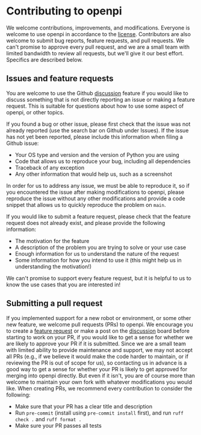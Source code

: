 # Contributing to openpi

We welcome contributions, improvements, and modifications. Everyone is welcome to use openpi in accordance to the [license](LICENSE). Contributors are also welcome to submit bug reports, feature requests, and pull requests. We can't promise to approve every pull request, and we are a small team with limited bandwidth to review all requests, but we'll give it our best effort. Specifics are described below.

## Issues and feature requests

You are welcome to use the Github [discussion](https://github.com/Physical-Intelligence/openpi/discussions) feature if you would like to discuss something that is not directly reporting an issue or making a feature request. This is suitable for questions about how to use some aspect of openpi, or other topics.

If you found a bug or other issue, please first check that the issue was not already reported (use the search bar on Github under Issues). If the issue has not yet been reported, please include this information when filing a Github issue:

- Your OS type and version and the version of Python you are using
- Code that allows us to reproduce your bug, including all dependencies
- Traceback of any exception
- Any other information that would help us, such as a screenshot

In order for us to address any issue, we must be able to reproduce it, so if you encountered the issue after making modifications to openpi, please reproduce the issue without any other modifications and provide a code snippet that allows us to quickly reproduce the problem on `main`.

If you would like to submit a feature request, please check that the feature request does not already exist, and please provide the following information:

- The motivation for the feature
- A description of the problem you are trying to solve or your use case
- Enough information for us to understand the nature of the request
- Some information for how you intend to use it (this might help us in understanding the motivation!)

We can't promise to support every feature request, but it is helpful to us to know the use cases that you are interested in!

## Submitting a pull request

If you implemented support for a new robot or environment, or some other new feature, we welcome pull requests (PRs) to openpi. We encourage you to create a [feature request](https://github.com/Physical-Intelligence/openpi/issues) or make a post on the [discussion](https://github.com/Physical-Intelligence/openpi/discussions) board before starting to work on your PR, if you would like to get a sense for whether we are likely to approve your PR if it is submitted. Since we are a small team with limited ability to provide maintenance and support, we may not accept all PRs (e.g., if we believe it would make the code harder to maintain, or if reviewing the PR is out of scope for us), so contacting us in advance is a good way to get a sense for whether your PR is likely to get approved for merging into openpi directly. But even if it isn't, you are of course more than welcome to maintain your own fork with whatever modifications you would like. When creating PRs, we recommend every contribution to consider the following:

- Make sure that your PR has a clear title and description
- Run `pre-commit` (install using `pre-commit install` first), and run `ruff check .` and `ruff format .`
- Make sure your PR passes all tests
